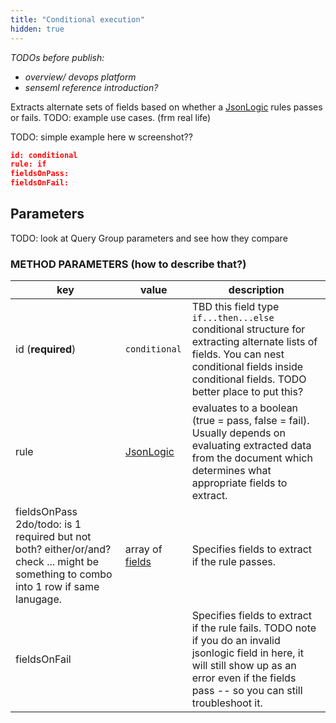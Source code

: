 ```yaml
---
title: "Conditional execution"
hidden: true
---
```


*TODOs before publish:*

- *overview/ devops platform*
- *senseml reference introduction?*



Extracts alternate sets of fields based on whether a [JsonLogic](doc:jsonlogic) rules passes or fails. TODO: example use cases. (frm real life)

TODO: simple example here w screenshot??

```json
id: conditional
rule: if 
fieldsOnPass:
fieldsOnFail:
```



## Parameters

TODO: look at Query Group parameters and see how they compare

### METHOD PARAMETERS (how to describe that?)

| key                                                          | value                                     | description                                                  |
| ------------------------------------------------------------ | ----------------------------------------- | ------------------------------------------------------------ |
| id (**required**)                                            | `conditional`                             | TBD this field type `if...then...else` conditional structure for extracting alternate lists of fields. You can nest conditional fields inside conditional fields. TODO better place to put this? |
| rule                                                         | [JsonLogic](doc:jsonlogic)                | evaluates to a boolean (true = pass, false = fail). Usually depends on evaluating extracted data from the document which determines what appropriate fields to extract. |
| fieldsOnPass 2do/todo: is 1 required but not both? either/or/and? check ... might be something to combo into 1 row if same lanugage. | array of [fields](doc:field-query-object) | Specifies fields to extract if the rule passes.              |
| fieldsOnFail                                                 |                                           | Specifies fields to extract if the rule fails. TODO note if you do an invalid jsonlogic field in here, it will still show up as an error even if the fields pass -- so you can still troubleshoot it. |